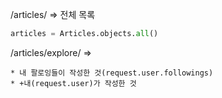 /articles/ => 전체 목록

```python
articles = Articles.objects.all()
```



/articles/explore/ =>

	* 내 팔로잉들이 작성한 것(request.user.followings)
	* +내(request.user)가 작성한 것

